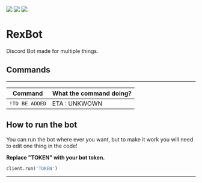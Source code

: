[![](https://img.shields.io/github/languages/top/RazvanRex/RexBot?color=%23ffa500&style=for-the-badge)](https://github/languages/top/RazvanRex/RexBot) 
[![](https://img.shields.io/github/languages/code-size/RazvanRex/RexBot?style=for-the-badge)](https://github.com/RazvanRex/RexBot) 
[![](https://img.shields.io/tokei/lines/github/RazvanRex/RexBot?style=for-the-badge)](https://github.com/RazvanRex/RexBot)

# RexBot

Discord Bot made for multiple things.

## Commands

_____________________________________
| Command | What the command doing? |
| ------- | ----------------------- |
| `!TO BE ADDED` | ETA : UNKWOWN |





## How to run the bot

You can run the bot where ever you want, but to make it work you will need to edit one thing in the code!

**Replace "TOKEN" with your bot token.**

```python
client.run('TOKEN')
```

------------

